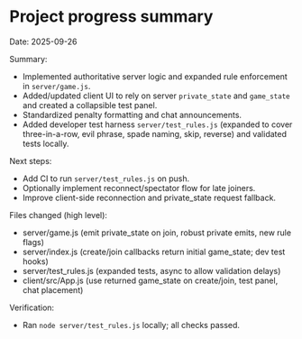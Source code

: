 Project progress summary
=======================

Date: 2025-09-26

Summary:
- Implemented authoritative server logic and expanded rule enforcement in `server/game.js`.
- Added/updated client UI to rely on server `private_state` and `game_state` and created a collapsible test panel.
- Standardized penalty formatting and chat announcements.
- Added developer test harness `server/test_rules.js` (expanded to cover three-in-a-row, evil phrase, spade naming, skip, reverse) and validated tests locally.

Next steps:
- Add CI to run `server/test_rules.js` on push.
- Optionally implement reconnect/spectator flow for late joiners.
- Improve client-side reconnection and private_state request fallback.

Files changed (high level):
- server/game.js (emit private_state on join, robust private emits, new rule flags)
- server/index.js (create/join callbacks return initial game_state; dev test hooks)
- server/test_rules.js (expanded tests, async to allow validation delays)
- client/src/App.js (use returned game_state on create/join, test panel, chat placement)

Verification:
- Ran `node server/test_rules.js` locally; all checks passed.
